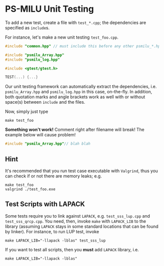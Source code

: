 # PS-MILU Unit Testing #

To add a new test, create a file with `test_*.cpp`; the dependencies are
specified as `include`s.

For instance, let's make a new unit testing `test_foo.cpp`.

```cpp
#include "common.hpp" // must include this before any other psmilu_*.hpp

#include "psmilu_Array.hpp"
#include "psmilu_log.hpp"

#include <gtest/gtest.h>

TEST(...) {...}
```

Our unit testing framework can automatically extract the dependencies, i.e.
`psmilu_Array.hpp` and `psmilu_log.hpp` in this case, on-the-fly. In addition,
both quotation marks and angle brackets work as well with or without space(s)
between `include` and the files.

Now, simply just type

```console
make test_foo
```

**Something won't work!** Comment right after filename will break! The example
below will cause problem!

```cpp
#include "psmilu_Array.hpp"// blah blah
```

## Hint ##

It's recommended that you run test case executable with `Valgrind`, thus you
can check if or not there are memory leaks; e.g.

```console
make test_foo
valgrind ./test_foo.exe
```

## Test Scripts with LAPACK ##

Some tests require you to link against `LAPACK`, e.g. `test_sss_lup.cpp` and
`test_sss_qrcp.cpp`. You need, then, invoke `make` with `LAPACK_LIB` to the
library (assuming `LAPACK` stays in some standard locations that can be found
by linker). For instance, to run LUP test, invoke

```console
make LAPACK_LIB="-llapack -lblas" test_sss_lup
```

If you want to test all scripts, then you **must** add `LAPACK` library, i.e.

```console
make LAPACK_LIB="-llapack -lblas"
```
